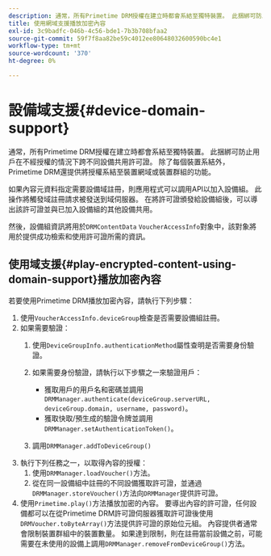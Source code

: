 ```yaml
---
description: 通常，所有Primetime DRM授權在建立時都會系結至獨特裝置。 此捆綁可防止用戶在不經授權的情況下跨不同設備共用許可證。 除了每個裝置系結外，Primetime DRM還提供將授權系結至裝置網域或裝置群組的功能。
title: 使用網域支援播放加密內容
exl-id: 3c9badfc-046b-4c56-bde1-7b3b708bfaa2
source-git-commit: 59f7f8aa82be59c4012ee80648032600590bc4e1
workflow-type: tm+mt
source-wordcount: '370'
ht-degree: 0%

---
```


# 設備域支援{#device-domain-support}

通常，所有Primetime DRM授權在建立時都會系結至獨特裝置。 此捆綁可防止用戶在不經授權的情況下跨不同設備共用許可證。 除了每個裝置系結外，Primetime DRM還提供將授權系結至裝置網域或裝置群組的功能。

如果內容元資料指定需要設備域註冊，則應用程式可以調用API以加入設備組。 此操作將觸發域註冊請求被發送到域伺服器。 在將許可證頒發給設備組後，可以導出該許可證並與已加入設備組的其他設備共用。

然後，設備組資訊將用於`DRMContentData` `VoucherAccessInfo`對象中，該對象將用於提供成功檢索和使用許可證所需的資訊。

## 使用域支援{#play-encrypted-content-using-domain-support}播放加密內容

若要使用Primetime DRM播放加密內容，請執行下列步驟：

1. 使用`VoucherAccessInfo.deviceGroup`檢查是否需要設備組註冊。
1. 如果需要驗證：
   1. 使用`DeviceGroupInfo.authenticationMethod`屬性查明是否需要身份驗證。
   1. 如果需要身份驗證，請執行以下步驟之一來驗證用戶：

      * 獲取用戶的用戶名和密碼並調用`DRMManager.authenticate(deviceGroup.serverURL, deviceGroup.domain, username, password)`。
      * 獲取快取/預生成的驗證令牌並調用`DRMManager.setAuthenticationToken()`。
   1. 調用`DRMManager.addToDeviceGroup()`
1. 執行下列任務之一，以取得內容的授權：
   1. 使用`DRMManager.loadVoucher()`方法。
   1. 從在同一設備組中註冊的不同設備獲取許可證，並通過`DRMManager.storeVoucher()`方法向`DRMManager`提供許可證。
1. 使用`Primetime.play()`方法播放加密的內容。
要導出內容的許可證，任何設備都可以在從Primetime DRM許可證伺服器獲取許可證後使用`DRMVoucher.toByteArray()`方法提供許可證的原始位元組。 內容提供者通常會限制裝置群組中的裝置數量。 如果達到限制，則在註冊當前設備之前，可能需要在未使用的設備上調用`DRMManager.removeFromDeviceGroup()`方法。
